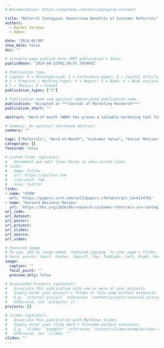 ```yaml
---
# Documentation: https://wowchemy.com/docs/managing-content/

title: "Referral Contagion: Downstream Benefits of Customer Referrals"
authors: 
  - Rachel Gershon
  - Admin

date: "2024-03-09"
show_date: false
doi: ""

# Schedule page publish date (NOT publication's date).
publishDate: '2024-04-22T02:39:57.795469Z'

# Publication type.
# Legend: 0 = Uncategorized; 1 = Conference paper; 2 = Journal article;
# 3 = Preprint / Working Paper; 4 = Report; 5 = Book; 6 = Book section;
# 7 = Thesis; 8 = Patent
publication_types: ["2"]

# Publication name and optional abbreviated publication name.
publication: "Accepted at ***Journal of Marketing Research***"
publication_short: ""

abstract: "Word-of-mouth (WOM) has proven a valuable marketing tool for acquiring new customers and companies frequently invest in referral reward programs to incentivize their current customers to spread word-of-mouth. Previous work has documented that referred customers are more valuable than those who join through other venues. We propose a new, and rather critical, advantage of encouraging referrals − referrals are contagious. Using field data from 41.2 million customers, two preregistered lab experiments, and one field experiment, we find that referred customers make more referrals than non-referred customers. The difference in referrals persists after controlling for the level of match between the customer and firm, individual-level differences, and social network effects. To explain how referral contagion arises, we find that it is partially driven by customers’ perception that referring is more socially appropriate if they were originally referred to the same product. In a field experiment, we show that reminding customers that they joined through a referral boosts referral behavior by 20−27%. These results advance our understanding of the social and psychological motives that contribute to referral decisions and illustrate that promoting referrals is substantially more valuable than previously estimated."

# Summary. An optional shortened abstract.
summary: ""

tags: ["Referrals", "Word-of-Mouth", "Customer Value", "Social Motives"]
categories: []
featured: false

# Custom links (optional).
#   Uncomment and edit lines below to show custom links.
# links:
# - name: Follow
#   url: https://twitter.com
#   icon_pack: fab
#   icon: twitter
links:
- name: "SSRN"
  url: 'https://papers.ssrn.com/sol3/papers.cfm?abstract_id=4214781'
- name: "Harvard Business Review"
  url: 'https://hbr.org/2024/06/research-customer-referrals-are-contagious'  
url_code:
url_dataset:
url_poster:
url_project:
url_slides:
url_source:
url_video:

# Featured image
# To use, add an image named `featured.jpg/png` to your page's folder. 
# Focal points: Smart, Center, TopLeft, Top, TopRight, Left, Right, BottomLeft, Bottom, BottomRight.
image:
  caption: ""
  focal_point: ""
  preview_only: false

# Associated Projects (optional).
#   Associate this publication with one or more of your projects.
#   Simply enter your project's folder or file name without extension.
#   E.g. `internal-project` references `content/project/internal-project/index.md`.
#   Otherwise, set `projects: []`.
projects: []

# Slides (optional).
#   Associate this publication with Markdown slides.
#   Simply enter your slide deck's filename without extension.
#   E.g. `slides: "example"` references `content/slides/example/index.md`.
#   Otherwise, set `slides: ""`.
slides: ""
---
```

